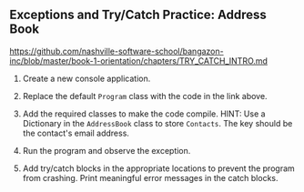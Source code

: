 ## Exceptions and Try/Catch Practice: Address Book

https://github.com/nashville-software-school/bangazon-inc/blob/master/book-1-orientation/chapters/TRY_CATCH_INTRO.md

1. Create a new console application.
2. Replace the default `Program` class with the code in the link above.
3. Add the required classes to make the code compile.
HINT: Use a Dictionary in the `AddressBook` class to store `Contacts`. The key should be the contact's email address.

4. Run the program and observe the exception.
5. Add try/catch blocks in the appropriate locations to prevent the program from crashing. Print meaningful error messages in the catch blocks.
